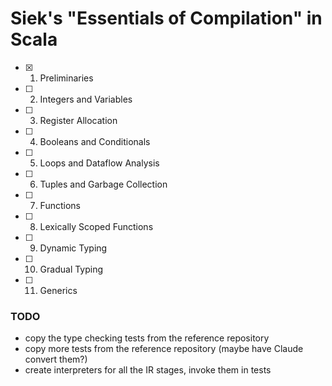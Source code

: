 # Siek's "Essentials of Compilation" in Scala

- [X] 01. Preliminaries
- [ ] 02. Integers and Variables
- [ ] 03. Register Allocation
- [ ] 04. Booleans and Conditionals
- [ ] 05. Loops and Dataflow Analysis
- [ ] 06. Tuples and Garbage Collection
- [ ] 07. Functions
- [ ] 08. Lexically Scoped Functions
- [ ] 09. Dynamic Typing
- [ ] 10. Gradual Typing
- [ ] 11. Generics

### TODO
- copy the type checking tests from the reference repository
- copy more tests from the reference repository (maybe have Claude convert them?)
- create interpreters for all the IR stages, invoke them in tests

